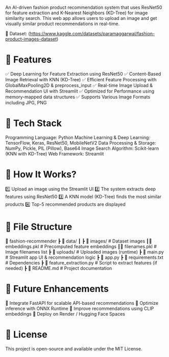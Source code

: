 An AI-driven fashion product recommendation system that uses ResNet50 for feature extraction and K-Nearest Neighbors (KD-Tree) for image similarity search. This web app allows users to upload an image and get visually similar product recommendations in real-time.

📂 Dataset:  (https://www.kaggle.com/datasets/paramaggarwal/fashion-product-images-dataset)

# 🚀 Features
✅ Deep Learning for Feature Extraction using ResNet50
✅ Content-Based Image Retrieval with KNN (KD-Tree)
✅ Efficient Feature Processing with GlobalMaxPooling2D & preprocess_input
✅ Real-time Image Upload & Recommendation UI with Streamlit
✅ Optimized for Performance using memory-mapped data structures
✅ Supports Various Image Formats including JPG, PNG

# 📌 Tech Stack
Programming Language: Python
Machine Learning & Deep Learning: TensorFlow, Keras, ResNet50, MobileNetV2
Data Processing & Storage: NumPy, Pickle, PIL (Pillow), Base64
Image Search Algorithm: Scikit-learn (KNN with KD-Tree)
Web Framework: Streamlit

# 📸 How It Works?
1️⃣ Upload an image using the Streamlit UI
2️⃣ The system extracts deep features using ResNet50
3️⃣ A KNN model (KD-Tree) finds the most similar products
4️⃣ Top-5 recommended products are displayed

# 📜 File Structure

📂 fashion-recommender
 ┣ 📂 data/
 ┃ ┣ 📂 images/           # Dataset images
 ┃📜 embeddings.pkl    # Precomputed feature embeddings
 ┃📜 filenames.pkl     # Image filenames list
 ┣ 📂 uploads/            # Uploaded images (runtime)
 ┣ 📜 main.py             # Streamlit app UI & recommendation logic
 ┣ 📜 app.py
 ┣ 📜 requirements.txt     # Dependencies
 ┣ 📜 feature_extraction.py # Script to extract features (if needed)
 ┣ 📜 README.md            # Project documentation

 
# 📌 Future Enhancements
🔹 Integrate FastAPI for scalable API-based recommendations
🔹 Optimize inference with ONNX Runtime
🔹 Improve recommendations using CLIP embeddings
🔹 Deploy on Render / Hugging Face Spaces

# 📝 License
This project is open-source and available under the MIT License.
